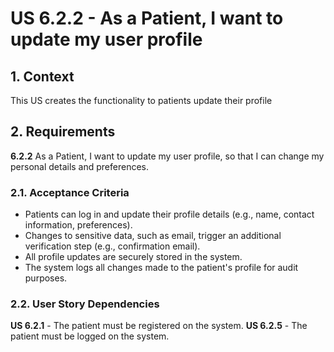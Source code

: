# US 6.2.2 - As a Patient, I want to update my user profile

## 1. Context

This US creates the functionality to patients update their profile

## 2. Requirements

**6.2.2** As a Patient, I want to update my user profile, so that I can change my personal details and preferences.

### 2.1. Acceptance Criteria

- Patients can log in and update their profile details (e.g., name, contact information, preferences).
- Changes to sensitive data, such as email, trigger an additional verification step (e.g., confirmation email).
- All profile updates are securely stored in the system.
- The system logs all changes made to the patient's profile for audit purposes.

### 2.2. User Story Dependencies

**US 6.2.1** - The patient must be registered on the system.
**US 6.2.5** - The patient must be logged on the system.